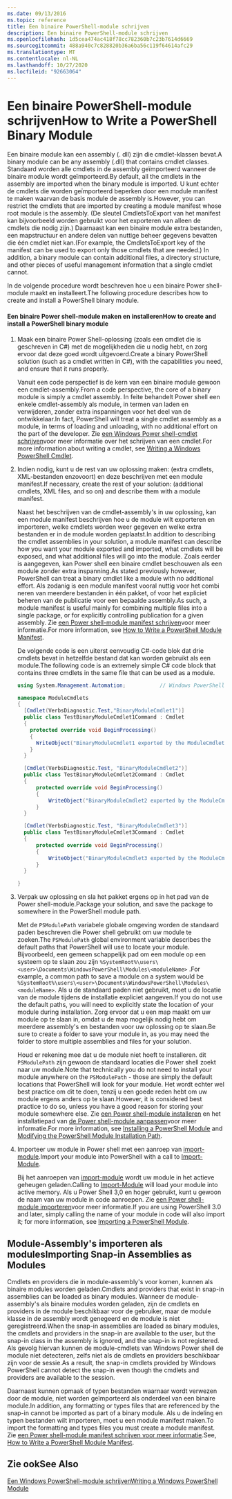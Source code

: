 ```yaml
---
ms.date: 09/13/2016
ms.topic: reference
title: Een binaire PowerShell-module schrijven
description: Een binaire PowerShell-module schrijven
ms.openlocfilehash: 1d5cea474ac418f78cc782360b7c23b7614d6669
ms.sourcegitcommit: 488a940c7c828820b36a6ba56c119f64614afc29
ms.translationtype: MT
ms.contentlocale: nl-NL
ms.lasthandoff: 10/27/2020
ms.locfileid: "92663064"
---
```

# <a name="how-to-write-a-powershell-binary-module"></a><span data-ttu-id="173bf-103">Een binaire PowerShell-module schrijven</span><span class="sxs-lookup"><span data-stu-id="173bf-103">How to Write a PowerShell Binary Module</span></span>

<span data-ttu-id="173bf-104">Een binaire module kan een assembly (. dll) zijn die cmdlet-klassen bevat.</span><span class="sxs-lookup"><span data-stu-id="173bf-104">A binary module can be any assembly (.dll) that contains cmdlet classes.</span></span> <span data-ttu-id="173bf-105">Standaard worden alle cmdlets in de assembly geïmporteerd wanneer de binaire module wordt geïmporteerd.</span><span class="sxs-lookup"><span data-stu-id="173bf-105">By default, all the cmdlets in the assembly are imported when the binary module is imported.</span></span> <span data-ttu-id="173bf-106">U kunt echter de cmdlets die worden geïmporteerd beperken door een module manifest te maken waarvan de basis module de assembly is.</span><span class="sxs-lookup"><span data-stu-id="173bf-106">However, you can restrict the cmdlets that are imported by creating a module manifest whose root module is the assembly.</span></span> <span data-ttu-id="173bf-107">(De sleutel CmdletsToExport van het manifest kan bijvoorbeeld worden gebruikt voor het exporteren van alleen de cmdlets die nodig zijn.) Daarnaast kan een binaire module extra bestanden, een mapstructuur en andere delen van nuttige beheer gegevens bevatten die één cmdlet niet kan.</span><span class="sxs-lookup"><span data-stu-id="173bf-107">(For example, the CmdletsToExport key of the manifest can be used to export only those cmdlets that are needed.) In addition, a binary module can contain additional files, a directory structure, and other pieces of useful management information that a single cmdlet cannot.</span></span>

<span data-ttu-id="173bf-108">In de volgende procedure wordt beschreven hoe u een binaire Power shell-module maakt en installeert.</span><span class="sxs-lookup"><span data-stu-id="173bf-108">The following procedure describes how to create and install a PowerShell binary module.</span></span>

#### <a name="how-to-create-and-install-a-powershell-binary-module"></a><span data-ttu-id="173bf-109">Een binaire Power shell-module maken en installeren</span><span class="sxs-lookup"><span data-stu-id="173bf-109">How to create and install a PowerShell binary module</span></span>

1. <span data-ttu-id="173bf-110">Maak een binaire Power Shell-oplossing (zoals een cmdlet die is geschreven in C#) met de mogelijkheden die u nodig hebt, en zorg ervoor dat deze goed wordt uitgevoerd.</span><span class="sxs-lookup"><span data-stu-id="173bf-110">Create a binary PowerShell solution (such as a cmdlet written in C#), with the capabilities you need, and ensure that it runs properly.</span></span>

   <span data-ttu-id="173bf-111">Vanuit een code perspectief is de kern van een binaire module gewoon een cmdlet-assembly.</span><span class="sxs-lookup"><span data-stu-id="173bf-111">From a code perspective, the core of a binary module is simply a cmdlet assembly.</span></span> <span data-ttu-id="173bf-112">In feite behandelt Power shell een enkele cmdlet-assembly als module, in termen van laden en verwijderen, zonder extra inspanningen voor het deel van de ontwikkelaar.</span><span class="sxs-lookup"><span data-stu-id="173bf-112">In fact, PowerShell will treat a single cmdlet assembly as a module, in terms of loading and unloading, with no additional effort on the part of the developer.</span></span> <span data-ttu-id="173bf-113">Zie [een Windows Power shell-cmdlet schrijven](../cmdlet/writing-a-windows-powershell-cmdlet.md)voor meer informatie over het schrijven van een cmdlet.</span><span class="sxs-lookup"><span data-stu-id="173bf-113">For more information about writing a cmdlet, see [Writing a Windows PowerShell Cmdlet](../cmdlet/writing-a-windows-powershell-cmdlet.md).</span></span>

2. <span data-ttu-id="173bf-114">Indien nodig, kunt u de rest van uw oplossing maken: (extra cmdlets, XML-bestanden enzovoort) en deze beschrijven met een module manifest.</span><span class="sxs-lookup"><span data-stu-id="173bf-114">If necessary, create the rest of your solution: (additional cmdlets, XML files, and so on) and describe them with a module manifest.</span></span>

   <span data-ttu-id="173bf-115">Naast het beschrijven van de cmdlet-assembly's in uw oplossing, kan een module manifest beschrijven hoe u de module wilt exporteren en importeren, welke cmdlets worden weer gegeven en welke extra bestanden er in de module worden geplaatst.</span><span class="sxs-lookup"><span data-stu-id="173bf-115">In addition to describing the cmdlet assemblies in your solution, a module manifest can describe how you want your module exported and imported, what cmdlets will be exposed, and what additional files will go into the module.</span></span>
   <span data-ttu-id="173bf-116">Zoals eerder is aangegeven, kan Power shell een binaire cmdlet beschouwen als een module zonder extra inspanning.</span><span class="sxs-lookup"><span data-stu-id="173bf-116">As stated previously however, PowerShell can treat a binary cmdlet like a module with no additional effort.</span></span>
   <span data-ttu-id="173bf-117">Als zodanig is een module manifest vooral nuttig voor het combi neren van meerdere bestanden in één pakket, of voor het expliciet beheren van de publicatie voor een bepaalde assembly.</span><span class="sxs-lookup"><span data-stu-id="173bf-117">As such, a module manifest is useful mainly for combining multiple files into a single package, or for explicitly controlling publication for a given assembly.</span></span>
   <span data-ttu-id="173bf-118">Zie [een Power shell-module manifest schrijven](how-to-write-a-powershell-module-manifest.md)voor meer informatie.</span><span class="sxs-lookup"><span data-stu-id="173bf-118">For more information, see [How to Write a PowerShell Module Manifest](how-to-write-a-powershell-module-manifest.md).</span></span>

   <span data-ttu-id="173bf-119">De volgende code is een uiterst eenvoudig C#-code blok dat drie cmdlets bevat in hetzelfde bestand dat kan worden gebruikt als een module.</span><span class="sxs-lookup"><span data-stu-id="173bf-119">The following code is an extremely simple C# code block that contains three cmdlets in the same file that can be used as a module.</span></span>

   ```csharp
   using System.Management.Automation;           // Windows PowerShell namespace.

   namespace ModuleCmdlets
   {
     [Cmdlet(VerbsDiagnostic.Test,"BinaryModuleCmdlet1")]
     public class TestBinaryModuleCmdlet1Command : Cmdlet
     {
       protected override void BeginProcessing()
       {
         WriteObject("BinaryModuleCmdlet1 exported by the ModuleCmdlets module.");
       }
     }

     [Cmdlet(VerbsDiagnostic.Test, "BinaryModuleCmdlet2")]
     public class TestBinaryModuleCmdlet2Command : Cmdlet
     {
         protected override void BeginProcessing()
         {
             WriteObject("BinaryModuleCmdlet2 exported by the ModuleCmdlets module.");
         }
     }

     [Cmdlet(VerbsDiagnostic.Test, "BinaryModuleCmdlet3")]
     public class TestBinaryModuleCmdlet3Command : Cmdlet
     {
         protected override void BeginProcessing()
         {
             WriteObject("BinaryModuleCmdlet3 exported by the ModuleCmdlets module.");
         }
     }

   }
   ```

3. <span data-ttu-id="173bf-120">Verpak uw oplossing en sla het pakket ergens op in het pad van de Power shell-module.</span><span class="sxs-lookup"><span data-stu-id="173bf-120">Package your solution, and save the package to somewhere in the PowerShell module path.</span></span>

   <span data-ttu-id="173bf-121">Met de `PSModulePath` variabele globale omgeving worden de standaard paden beschreven die Power shell gebruikt om uw module te zoeken.</span><span class="sxs-lookup"><span data-stu-id="173bf-121">The `PSModulePath` global environment variable describes the default paths that PowerShell will use to locate your module.</span></span> <span data-ttu-id="173bf-122">Bijvoorbeeld, een gemeen schappelijk pad om een module op een systeem op te slaan zou zijn `%SystemRoot%\users\<user>\Documents\WindowsPowerShell\Modules\<moduleName>` .</span><span class="sxs-lookup"><span data-stu-id="173bf-122">For example, a common path to save a module on a system would be `%SystemRoot%\users\<user>\Documents\WindowsPowerShell\Modules\<moduleName>`.</span></span> <span data-ttu-id="173bf-123">Als u de standaard paden niet gebruikt, moet u de locatie van de module tijdens de installatie expliciet aangeven.</span><span class="sxs-lookup"><span data-stu-id="173bf-123">If you do not use the default paths, you will need to explicitly state the location of your module during installation.</span></span> <span data-ttu-id="173bf-124">Zorg ervoor dat u een map maakt om uw module op te slaan in, omdat u de map mogelijk nodig hebt om meerdere assembly's en bestanden voor uw oplossing op te slaan.</span><span class="sxs-lookup"><span data-stu-id="173bf-124">Be sure to create a folder to save your module in, as you may need the folder to store multiple assemblies and files for your solution.</span></span>

   <span data-ttu-id="173bf-125">Houd er rekening mee dat u de module niet hoeft te installeren. dit `PSModulePath` zijn gewoon de standaard locaties die Power shell zoekt naar uw module.</span><span class="sxs-lookup"><span data-stu-id="173bf-125">Note that technically you do not need to install your module anywhere on the `PSModulePath` - those are simply the default locations that PowerShell will look for your module.</span></span> <span data-ttu-id="173bf-126">Het wordt echter wel best practice om dit te doen, tenzij u een goede reden hebt om uw module ergens anders op te slaan.</span><span class="sxs-lookup"><span data-stu-id="173bf-126">However, it is considered best practice to do so, unless you have a good reason for storing your module somewhere else.</span></span> <span data-ttu-id="173bf-127">Zie [een Power shell-module installeren](./installing-a-powershell-module.md) en het installatiepad van [de Power shell-module aanpassen](./modifying-the-psmodulepath-installation-path.md)voor meer informatie.</span><span class="sxs-lookup"><span data-stu-id="173bf-127">For more information, see [Installing a PowerShell Module](./installing-a-powershell-module.md) and [Modifying the PowerShell Module Installation Path](./modifying-the-psmodulepath-installation-path.md).</span></span>

4. <span data-ttu-id="173bf-128">Importeer uw module in Power shell met een aanroep van [import-module](/powershell/module/Microsoft.PowerShell.Core/Import-Module).</span><span class="sxs-lookup"><span data-stu-id="173bf-128">Import your module into PowerShell with a call to [Import-Module](/powershell/module/Microsoft.PowerShell.Core/Import-Module).</span></span>

   <span data-ttu-id="173bf-129">Bij het aanroepen van [import-module](/powershell/module/Microsoft.PowerShell.Core/Import-Module) wordt uw module in het actieve geheugen geladen.</span><span class="sxs-lookup"><span data-stu-id="173bf-129">Calling to [Import-Module](/powershell/module/Microsoft.PowerShell.Core/Import-Module) will load your module into active memory.</span></span> <span data-ttu-id="173bf-130">Als u Power Shell 3,0 en hoger gebruikt, kunt u gewoon de naam van uw module in code aanroepen. Zie [een Power shell-module importeren](./importing-a-powershell-module.md)voor meer informatie.</span><span class="sxs-lookup"><span data-stu-id="173bf-130">If you are using PowerShell 3.0 and later, simply calling the name of your module in code will also import it; for more information, see [Importing a PowerShell Module](./importing-a-powershell-module.md).</span></span>

## <a name="importing-snap-in-assemblies-as-modules"></a><span data-ttu-id="173bf-131">Module-Assembly's importeren als modules</span><span class="sxs-lookup"><span data-stu-id="173bf-131">Importing Snap-in Assemblies as Modules</span></span>

<span data-ttu-id="173bf-132">Cmdlets en providers die in module-assembly's voor komen, kunnen als binaire modules worden geladen.</span><span class="sxs-lookup"><span data-stu-id="173bf-132">Cmdlets and providers that exist in snap-in assemblies can be loaded as binary modules.</span></span> <span data-ttu-id="173bf-133">Wanneer de module-assembly's als binaire modules worden geladen, zijn de cmdlets en providers in de module beschikbaar voor de gebruiker, maar de module klasse in de assembly wordt genegeerd en de module is niet geregistreerd.</span><span class="sxs-lookup"><span data-stu-id="173bf-133">When the snap-in assemblies are loaded as binary modules, the cmdlets and providers in the snap-in are available to the user, but the snap-in class in the assembly is ignored, and the snap-in is not registered.</span></span> <span data-ttu-id="173bf-134">Als gevolg hiervan kunnen de module-cmdlets van Windows Power shell de module niet detecteren, zelfs niet als de cmdlets en providers beschikbaar zijn voor de sessie.</span><span class="sxs-lookup"><span data-stu-id="173bf-134">As a result, the snap-in cmdlets provided by Windows PowerShell cannot detect the snap-in even though the cmdlets and providers are available to the session.</span></span>

<span data-ttu-id="173bf-135">Daarnaast kunnen opmaak of typen bestanden waarnaar wordt verwezen door de module, niet worden geïmporteerd als onderdeel van een binaire module.</span><span class="sxs-lookup"><span data-stu-id="173bf-135">In addition, any formatting or types files that are referenced by the snap-in cannot be imported as part of a binary module.</span></span>
<span data-ttu-id="173bf-136">Als u de indeling en typen bestanden wilt importeren, moet u een module manifest maken.</span><span class="sxs-lookup"><span data-stu-id="173bf-136">To import the formatting and types files you must create a module manifest.</span></span>
<span data-ttu-id="173bf-137">Zie [een Power shell-module manifest schrijven voor meer informatie](how-to-write-a-powershell-module-manifest.md).</span><span class="sxs-lookup"><span data-stu-id="173bf-137">See, [How to Write a PowerShell Module Manifest](how-to-write-a-powershell-module-manifest.md).</span></span>

## <a name="see-also"></a><span data-ttu-id="173bf-138">Zie ook</span><span class="sxs-lookup"><span data-stu-id="173bf-138">See Also</span></span>

[<span data-ttu-id="173bf-139">Een Windows PowerShell-module schrijven</span><span class="sxs-lookup"><span data-stu-id="173bf-139">Writing a Windows PowerShell Module</span></span>](./writing-a-windows-powershell-module.md)
